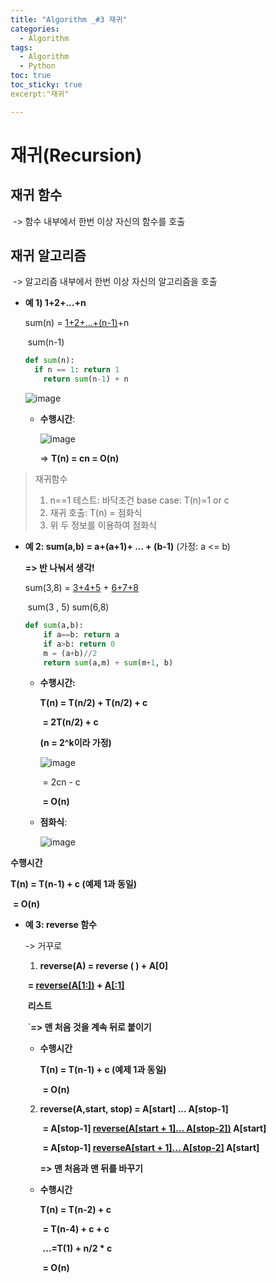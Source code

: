 ```yaml
---
title: "Algorithm _#3 재귀"
categories:
  - Algorithm
tags:
  - Algorithm
  - Python
toc: true  
toc_sticky: true 
excerpt:"재귀"

---
```


# 재귀(Recursion)

## 재귀 함수

​	-> 함수 내부에서 한번 이상 자신의 함수를 호출

## 재귀 알고리즘

​	-> 알고리즘 내부에서 한번 이상 자신의 알고리즘을 호출

* **예 1) 1+2+...+n**

  sum(n) = <u>1+2+...+(n-1)</u>+n

  ​				   sum(n-1)

  ```python
  def sum(n):
  	if n == 1: return 1
      return sum(n-1) + n
  ```

  ![image](https://user-images.githubusercontent.com/79195793/132522031-74bcdda5-bd06-45f3-9173-3d717ec51ddb.png)

  * **수행시간**:

    ![image](https://user-images.githubusercontent.com/79195793/132522050-f0f99c25-f89e-469b-8c1e-8e4842d22a31.png)

    =>  **T(n) = cn = O(n)**

> 재귀함수
>
> 1. n==1 테스트: 바닥조건 base case:  T(n)=1 or c
> 2. 재귀 호출: T(n) = 점화식
> 3. 위 두 정보를 이용하여 점화식

* **예 2: sum(a,b) = a+(a+1)+ ... + (b-1)**  (가정: a <= b)

   **=>  반 나눠서 생각!**

  

  sum(3,8) =    <u>3+4+5</u>    +      <u>6+7+8</u>

  ​					 sum(3 , 5)          sum(6,8)

  

  ```python
  def sum(a,b):
      if a==b: return a
      if a>b: return 0
      m = (a+b)//2
      return sum(a,m) + sum(m+1, b)
  ```

  

  * **수행시간:**

    **T(n) = T(n/2) + T(n/2) + c**

    ​		**= 2T(n/2) + c**

    **(n = 2^k이라 가정)**

    ![image](https://user-images.githubusercontent.com/79195793/132522073-07809bea-f7fb-4f65-8b72-52a79fd1859f.png)

    

    ​	=  2cn - c

    ​	**= O(n)**

  * **점화식**:

    ![image](https://user-images.githubusercontent.com/79195793/132522099-d5a31644-df22-4cb5-8869-7361ca178d0f.png)



**수행시간**

**T(n) = T(n-1) + c  (예제 1과 동일)**

​		**= O(n)**

* **예 3: reverse 함수**

  -> 거꾸로

  

  1. **reverse(A) = reverse ( ) + A[0]**

  ​				   **= <u>reverse(A[1:])</u> + <u>A[:1]</u>**

  ​						**리스트**

  ​	`**=> 맨 처음 것을 계속 뒤로 붙이기**

  * **수행시간**

    **T(n) = T(n-1) + c  (예제 1과 동일)**

    ​		**= O(n)**

    

  2. **reverse(A,start, stop) = A[start] ... A[stop-1]**

     ​										**= A[stop-1]  <u>reverse(A[start + 1]... A[stop-2])</u> A[start]**

     ​										**= A[stop-1]  <u>reverseA[start + 1]... A[stop-2]</u> A[start]**

     **=> 맨 처음과 맨 뒤를 바꾸기**

  * **수행시간**

    **T(n) = T(n-2) + c**

    ​		**= T(n-4) + c + c**

    ​		**...=T(1) + n/2 * c**

    ​		**= O(n)**







